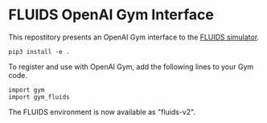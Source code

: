 # FLUIDS OpenAI Gym Interface

This repostitory presents an OpenAI Gym interface to the [FLUIDS simulator](https://github.com/BerkeleyAutomation/Urban_Driving_Simulator/tree/v2).

```
pip3 install -e .
```

To register and use with OpenAI Gym, add the following lines to your Gym code.

```
import gym
import gym_fluids
```

The FLUIDS environment is now available as "fluids-v2".